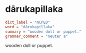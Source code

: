 # dārukapillaka

``` toml
dict_label = "NCPED"
word = "dārukapillaka"
summary = "wooden doll or puppet."
grammar_comment = "neuter a"
```

wooden doll or puppet.

